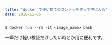 ```yaml
---
title: "docker で使い捨てのコンテナを作って中に入る"
date: 2018-11-06
---
```


`$ docker run --rm -it <image_name> bash`

一瞬だけ軽い検証だけしたい時とか用に便利です。
